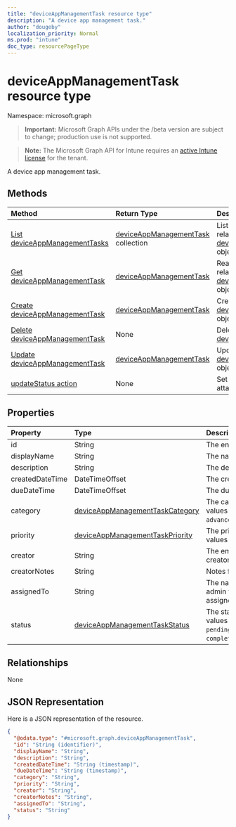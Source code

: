```yaml
---
title: "deviceAppManagementTask resource type"
description: "A device app management task."
author: "dougeby"
localization_priority: Normal
ms.prod: "intune"
doc_type: resourcePageType
---
```


# deviceAppManagementTask resource type

Namespace: microsoft.graph

> **Important:** Microsoft Graph APIs under the /beta version are subject to change; production use is not supported.

> **Note:** The Microsoft Graph API for Intune requires an [active Intune license](https://go.microsoft.com/fwlink/?linkid=839381) for the tenant.

A device app management task.

## Methods
|Method|Return Type|Description|
|:---|:---|:---|
|[List deviceAppManagementTasks](../api/intune-partnerintegration-deviceappmanagementtask-list.md)|[deviceAppManagementTask](../resources/intune-partnerintegration-deviceappmanagementtask.md) collection|List properties and relationships of the [deviceAppManagementTask](../resources/intune-partnerintegration-deviceappmanagementtask.md) objects.|
|[Get deviceAppManagementTask](../api/intune-partnerintegration-deviceappmanagementtask-get.md)|[deviceAppManagementTask](../resources/intune-partnerintegration-deviceappmanagementtask.md)|Read properties and relationships of the [deviceAppManagementTask](../resources/intune-partnerintegration-deviceappmanagementtask.md) object.|
|[Create deviceAppManagementTask](../api/intune-partnerintegration-deviceappmanagementtask-create.md)|[deviceAppManagementTask](../resources/intune-partnerintegration-deviceappmanagementtask.md)|Create a new [deviceAppManagementTask](../resources/intune-partnerintegration-deviceappmanagementtask.md) object.|
|[Delete deviceAppManagementTask](../api/intune-partnerintegration-deviceappmanagementtask-delete.md)|None|Deletes a [deviceAppManagementTask](../resources/intune-partnerintegration-deviceappmanagementtask.md).|
|[Update deviceAppManagementTask](../api/intune-partnerintegration-deviceappmanagementtask-update.md)|[deviceAppManagementTask](../resources/intune-partnerintegration-deviceappmanagementtask.md)|Update the properties of a [deviceAppManagementTask](../resources/intune-partnerintegration-deviceappmanagementtask.md) object.|
|[updateStatus action](../api/intune-partnerintegration-deviceappmanagementtask-updatestatus.md)|None|Set the task's status and attach a note.|

## Properties
|Property|Type|Description|
|:---|:---|:---|
|id|String|The entity key.|
|displayName|String|The name.|
|description|String|The description.|
|createdDateTime|DateTimeOffset|The created date.|
|dueDateTime|DateTimeOffset|The due date.|
|category|[deviceAppManagementTaskCategory](../resources/intune-partnerintegration-deviceappmanagementtaskcategory.md)|The category. Possible values are: `unknown`, `advancedThreatProtection`.|
|priority|[deviceAppManagementTaskPriority](../resources/intune-partnerintegration-deviceappmanagementtaskpriority.md)|The priority. Possible values are: `none`, `high`, `low`.|
|creator|String|The email address of the creator.|
|creatorNotes|String|Notes from the creator.|
|assignedTo|String|The name or email of the admin this task is assigned to.|
|status|[deviceAppManagementTaskStatus](../resources/intune-partnerintegration-deviceappmanagementtaskstatus.md)|The status. Possible values are: `unknown`, `pending`, `active`, `completed`, `rejected`.|

## Relationships
None

## JSON Representation
Here is a JSON representation of the resource.
<!-- {
  "blockType": "resource",
  "keyProperty": "id",
  "@odata.type": "microsoft.graph.deviceAppManagementTask"
}
-->
``` json
{
  "@odata.type": "#microsoft.graph.deviceAppManagementTask",
  "id": "String (identifier)",
  "displayName": "String",
  "description": "String",
  "createdDateTime": "String (timestamp)",
  "dueDateTime": "String (timestamp)",
  "category": "String",
  "priority": "String",
  "creator": "String",
  "creatorNotes": "String",
  "assignedTo": "String",
  "status": "String"
}
```



